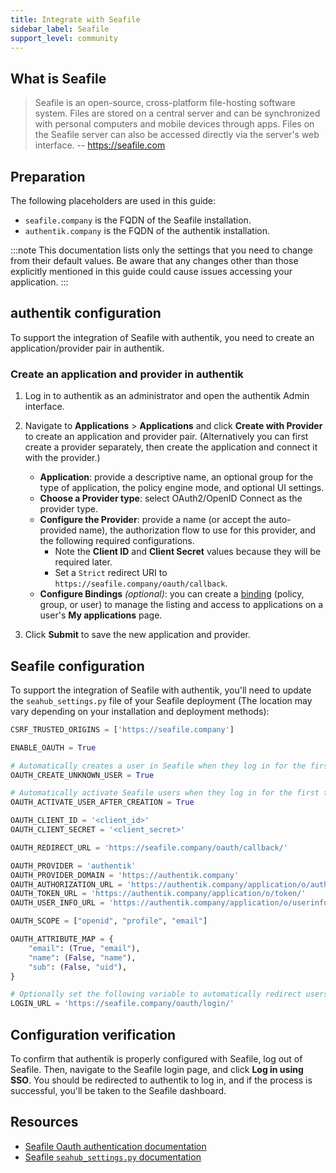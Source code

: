 ```yaml
---
title: Integrate with Seafile
sidebar_label: Seafile
support_level: community
---
```


## What is Seafile

> Seafile is an open-source, cross-platform file-hosting software system. Files are stored on a central server and can be synchronized with personal computers and mobile devices through apps. Files on the Seafile server can also be accessed directly via the server's web interface.
> -- https://seafile.com

## Preparation

The following placeholders are used in this guide:

- `seafile.company` is the FQDN of the Seafile installation.
- `authentik.company` is the FQDN of the authentik installation.

:::note
This documentation lists only the settings that you need to change from their default values. Be aware that any changes other than those explicitly mentioned in this guide could cause issues accessing your application.
:::

## authentik configuration

To support the integration of Seafile with authentik, you need to create an application/provider pair in authentik.

### Create an application and provider in authentik

1. Log in to authentik as an administrator and open the authentik Admin interface.
2. Navigate to **Applications** > **Applications** and click **Create with Provider** to create an application and provider pair. (Alternatively you can first create a provider separately, then create the application and connect it with the provider.)
    - **Application**: provide a descriptive name, an optional group for the type of application, the policy engine mode, and optional UI settings.
    - **Choose a Provider type**: select OAuth2/OpenID Connect as the provider type.
    - **Configure the Provider**: provide a name (or accept the auto-provided name), the authorization flow to use for this provider, and the following required configurations.
        - Note the **Client ID** and **Client Secret** values because they will be required later.
        - Set a `Strict` redirect URI to `https://seafile.company/oauth/callback`.
    - **Configure Bindings** _(optional)_: you can create a [binding](/docs/add-secure-apps/flows-stages/bindings/) (policy, group, or user) to manage the listing and access to applications on a user's **My applications** page.

3. Click **Submit** to save the new application and provider.

## Seafile configuration

To support the integration of Seafile with authentik, you'll need to update the `seahub_settings.py` file of your Seafile deployment (The location may vary depending on your installation and deployment methods):

```py showLineNumbers title="seahub_settings.py"
CSRF_TRUSTED_ORIGINS = ['https://seafile.company']

ENABLE_OAUTH = True

# Automatically creates a user in Seafile when they log in for the first time. Defaults to True.
OAUTH_CREATE_UNKNOWN_USER = True

# Automatically activate Seafile users when they log in for the first time. Defaults to True.
OAUTH_ACTIVATE_USER_AFTER_CREATION = True

OAUTH_CLIENT_ID = '<client_id>'
OAUTH_CLIENT_SECRET = '<client_secret>'

OAUTH_REDIRECT_URL = 'https://seafile.company/oauth/callback/'

OAUTH_PROVIDER = 'authentik'
OAUTH_PROVIDER_DOMAIN = 'https://authentik.company'
OAUTH_AUTHORIZATION_URL = 'https://authentik.company/application/o/authorize/'
OAUTH_TOKEN_URL = 'https://authentik.company/application/o/token/'
OAUTH_USER_INFO_URL = 'https://authentik.company/application/o/userinfo/'

OAUTH_SCOPE = ["openid", "profile", "email"]

OAUTH_ATTRIBUTE_MAP = {
    "email": (True, "email"),
    "name": (False, "name"),
    "sub": (False, "uid"),
}

# Optionally set the following variable to automatically redirect users to the login page
LOGIN_URL = 'https://seafile.company/oauth/login/'

```

## Configuration verification

To confirm that authentik is properly configured with Seafile, log out of Seafile. Then, navigate to the Seafile login page, and click **Log in using SSO**. You should be redirected to authentik to log in, and if the process is successful, you'll be taken to the Seafile dashboard.

## Resources

- [Seafile Oauth authentication documentation](https://manual.seafile.com/13.0/config/oauth/)
- [Seafile `seahub_settings.py` documentation](https://manual.seafile.com/13.0/config/seahub_settings_py/)
